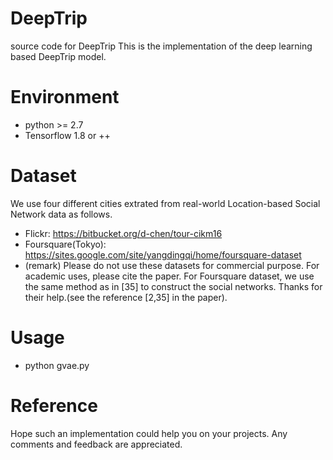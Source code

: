 # DeepTrip <br>
source code for DeepTrip
This is the implementation of the deep learning based DeepTrip model.

# Environment
* python >= 2.7
* Tensorflow 1.8 or ++

# Dataset
We use four different cities extrated from real-world Location-based Social Network data as follows. 
* Flickr: <https://bitbucket.org/d-chen/tour-cikm16>
* Foursquare(Tokyo): <https://sites.google.com/site/yangdingqi/home/foursquare-dataset>
* (remark) Please do not use these datasets for commercial purpose. For academic uses, please cite the paper. For Foursquare dataset, we use the same method as in [35] to construct the social networks. Thanks for their help.(see the reference [2,35] in the paper).
# Usage
*  python gvae.py 

# Reference
Hope such an implementation could help you on your projects. Any comments and feedback are appreciated. 

